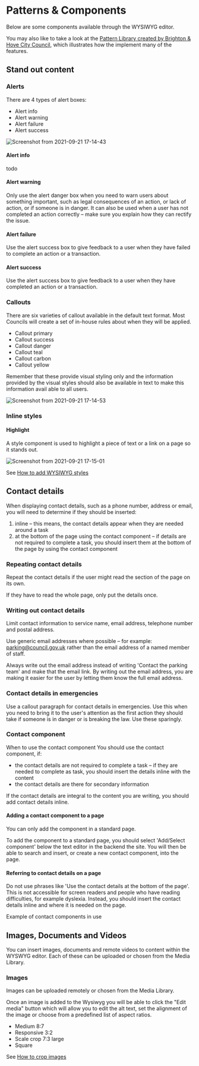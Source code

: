 # Patterns & Components

Below are some components available through the WYSIWYG editor. 

You may also like to take a look at the [Pattern Library created by Brighton & Hove City Council](https://design.brighton-hove.gov.uk/index.php?p=welcome), which illustrates how the implement many of the features. 


## Stand out content

### Alerts

There are 4 types of alert boxes:

* Alert info 
* Alert warning
* Alert failure
* Alert success 

![Screenshot from 2021-09-21 17-14-43](https://user-images.githubusercontent.com/3852805/134211774-0089e383-9790-44c1-a2de-dff7b0fe9754.png)

#### Alert info
todo

#### Alert warning
Only use the alert danger box when you need to warn users about something important, such as legal consequences of an action, or lack of action, or if someone is in danger. It can also be used when a user has not completed an action correctly – make sure you explain how they can rectify the issue.

#### Alert failure
Use the alert success box to give feedback to a user when they have failed to complete an action or a transaction.

#### Alert success
Use the alert success box to give feedback to a user when they have completed an action or a transaction.


### Callouts

There are six varieties of callout available in the default text format. Most Councils will create a set of in-house rules about when they will be applied. 

- Callout primary
- Callout success
- Callout danger
- Callout teal
- Callout carbon
- Callout yellow

Remember that these provide visual styling only and the information provided by the visual styles should also be available in text to make this information avail
able to all users.

![Screenshot from 2021-09-21 17-14-53](https://user-images.githubusercontent.com/3852805/134211900-1b13b306-289b-4eb7-8da3-69dc44437b4b.png)


### Inline styles

#### Highlight

A style component is used to highlight a piece of text or a link on a page so it stands out.

![Screenshot from 2021-09-21 17-15-01](https://user-images.githubusercontent.com/3852805/134211927-f9dadb28-dded-4f83-a040-1c6fcdbdd2fd.png)

See [How to add WYSIWYG styles](/content/how-to/how-to-wysiwyg-styles)


## Contact details

When displaying contact details, such as a phone number, address or email, you will need to determine if they should be inserted:

1. inline – this means, the contact details appear when they are needed around a task
2. at the bottom of the page using the contact component – if details are not required to complete a task, you should insert them at the bottom of the page by using the contact component

### Repeating contact details

Repeat the contact details if the user might read the section of the page on its own.

If they have to read the whole page, only put the details once.

### Writing out contact details
Limit contact information to service name, email address, telephone number and postal address.

Use generic email addresses where possible – for example: parking@council.gov.uk rather than the email address of a named member of staff.

Always write out the email address instead of writing 'Contact the parking team' and make that the email link. By writing out the email address, you are making it easier for the user by letting them know the full email address. 

### Contact details in emergencies
Use a callout paragraph for contact details in emergencies. Use this when you need to bring it to the user's attention as the first action they should take if someone is in danger or is breaking the law. Use these sparingly.


### Contact component

When to use the contact component
You should use the contact component, if:

* the contact details are not required to complete a task – if they are needed to complete as task, you should insert the details inline with the content
* the contact details are there for secondary information

If the contact details are integral to the content you are writing, you should add contact details inline.

#### Adding a contact component to a page
You can only add the component in a standard page.

To add the component to a standard page, you should select 'Add/Select component' below the text editor in the backend the site. You will then be able to search and insert, or create a new contact component, into the page.

#### Referring to contact details on a page
Do not use phrases like 'Use the contact details at the bottom of the page'. This is not accessible for screen readers and people who have reading difficulties, for example dyslexia. Instead, you should insert the contact details inline and where it is needed on the page.

Example of contact components in use



## Images, Documents and Videos

You can insert images, documents and remote videos to content within the WYSWYG editor. Each of these can be uploaded or chosen from the Media Library.

### Images
Images can be uploaded remotely or chosen from the Media Library. 

Once an image is added to the Wysiwyg you will be able to click the "Edit media" button which will allow you to edit the alt text, set the alignment of the image or choose from a predefined list of aspect ratios. 

- Medium 8:7
- Responsive 3:2
- Scale crop 7:3 large
- Square

See [How to crop images](/content/how-to/how-to-crop-images)
